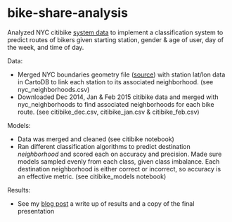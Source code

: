 # bike-share-analysis

Analyzed NYC citibike <a href="http://www.citibikenyc.com/system-data" target="_blank">system data</a> to implement a classification system to predict routes of bikers given starting station, gender & age of user, day of the week, and time of day. 

Data:
- Merged NYC boundaries geometry file (<a href = "http://catalog.opendata.city/dataset/nyc-neighborhood-tabulation-areas-polygon" target="_blank">source</a>) with station lat/lon data in CartoDB to link each station to its associated neighborhood. (see nyc_neighborhoods.csv)
- Downloaded Dec 2014, Jan & Feb 2015 citibike data and merged with nyc_neighborhoods to find associated neighborhoods for each bike route. (see citibike_dec.csv, citibike_jan.csv & citibike_feb.csv)

Models:
- Data was merged and cleaned (see citibike notebook)
- Ran different classification algorithms to predict destination <i>neighborhood</i> and scored each on accuracy and precision. Made sure models sampled evenly from each class, given class imbalance. Each destination neighborhood is either correct or incorrect, so accuracy is an effective metric. (see citibike_models notebook)

Results:
- See my <a href = "http://cgerson.github.io/citimodels/" target="_blank">blog post</a> a write up of results and a copy of the final presentation